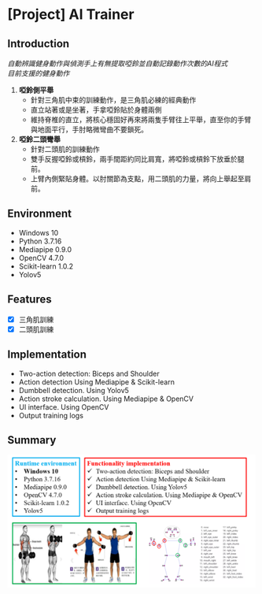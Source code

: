 # [Project] AI Trainer
## Introduction
*自動辨識健身動作與偵測手上有無提取啞鈴並自動記錄動作次數的AI程式*<br>
*目前支援的健身動作*
1. **啞鈴側平舉**
   - 針對三角肌中束的訓練動作，是三角肌必練的經典動作<br>
   - 直立站著或是坐著，手拿啞鈴貼於身體兩側<br>
   - 維持脊椎的直立，將核心穩固好再來將兩隻手臂往上平舉，直至你的手臂與地面平行，手肘略微彎曲不要鎖死。<br>
2. **啞鈴二頭彎舉**
   - 針對二頭肌的訓練動作<br>
   - 雙手反握啞鈴或槓鈴，兩手間距約同比肩寬，將啞鈴或槓鈴下放垂於腿前。<br>
   - 上臂內側緊貼身體。以肘關節為支點，用二頭肌的力量，將向上舉起至肩前。<br>
## Environment
- Windows 10
- Python 3.7.16
- Mediapipe 0.9.0
- OpenCV 4.7.0
- Scikit-learn 1.0.2
- Yolov5

## Features
- [x] 三角肌訓練
- [x] 二頭肌訓練
## Implementation
- Two-action detection: Biceps and Shoulder<br>
- Action detection Using Mediapipe & Scikit-learn<br>
- Dumbbell detection. Using Yolov5<br>
- Action stroke calculation. Using Mediapipe & OpenCV<br>
- UI interface. Using OpenCV<br>
- Output training logs<br>

## Summary

![This is an alt text.](AITRAINER.PNG)




